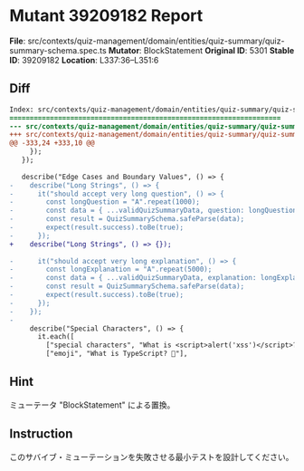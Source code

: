# Mutant 39209182 Report

**File**: src/contexts/quiz-management/domain/entities/quiz-summary/quiz-summary-schema.spec.ts
**Mutator**: BlockStatement
**Original ID**: 5301
**Stable ID**: 39209182
**Location**: L337:36–L351:6

## Diff

```diff
Index: src/contexts/quiz-management/domain/entities/quiz-summary/quiz-summary-schema.spec.ts
===================================================================
--- src/contexts/quiz-management/domain/entities/quiz-summary/quiz-summary-schema.spec.ts	original
+++ src/contexts/quiz-management/domain/entities/quiz-summary/quiz-summary-schema.spec.ts	mutated #5301
@@ -333,24 +333,10 @@
     });
   });
 
   describe("Edge Cases and Boundary Values", () => {
-    describe("Long Strings", () => {
-      it("should accept very long question", () => {
-        const longQuestion = "A".repeat(1000);
-        const data = { ...validQuizSummaryData, question: longQuestion };
-        const result = QuizSummarySchema.safeParse(data);
-        expect(result.success).toBe(true);
-      });
+    describe("Long Strings", () => {});
 
-      it("should accept very long explanation", () => {
-        const longExplanation = "A".repeat(5000);
-        const data = { ...validQuizSummaryData, explanation: longExplanation };
-        const result = QuizSummarySchema.safeParse(data);
-        expect(result.success).toBe(true);
-      });
-    });
-
     describe("Special Characters", () => {
       it.each([
         ["special characters", "What is <script>alert('xss')</script>?"],
         ["emoji", "What is TypeScript? 🤔"],
```

## Hint

ミューテータ "BlockStatement" による置換。

## Instruction

このサバイブ・ミューテーションを失敗させる最小テストを設計してください。
